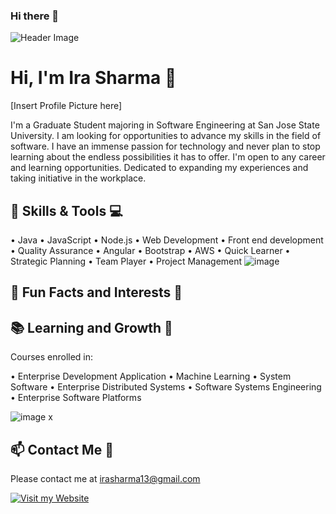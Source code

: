 ### Hi there 👋

<!--
**irasharma13/irasharma13** is a ✨ _special_ ✨ repository because its `README.md` (this file) appears on your GitHub profile.

Here are some ideas to get you started:

- 🔭 I’m currently working on ...
- 🌱 I’m currently learning ...
- 👯 I’m looking to collaborate on ...
- 🤔 I’m looking for help with ...
- 💬 Ask me about ...
- 📫 How to reach me: ...
- 😄 Pronouns: ...
- ⚡ Fun fact: ...
-->

![Header Image](https://i.imgur.com/y3zUMTn.png)

# Hi, I'm Ira Sharma 🌟

[Insert Profile Picture here]

I'm a Graduate Student majoring in Software Engineering at San Jose State University. I am looking for opportunities to advance my skills in the field of software. I have an immense passion for technology and never plan to stop learning about the endless possibilities it has to offer. I'm open to any career and learning opportunities. Dedicated to expanding my experiences and taking initiative in the workplace.

## 🚀 Skills & Tools 💻

•	Java
•	JavaScript
•	Node.js
•	Web Development
•	Front end development
•	Quality Assurance
•	Angular
•	Bootstrap
•	AWS
•	Quick Learner
•	Strategic Planning
•	Team Player
•	Project Management
![image](https://user-images.githubusercontent.com/36807339/219435922-bdccbd2a-665a-4dc0-993a-bd5c8421e5eb.png)


## 🌈 Fun Facts and Interests 🎉



## 📚 Learning and Growth 🌱

Courses enrolled in:

•	Enterprise Development Application 
•	Machine Learning 
•	System Software 
•	Enterprise Distributed Systems 
•	Software Systems Engineering 
•	Enterprise Software Platforms

![image](https://user-images.githubusercontent.com/36807339/219436028-4f2dcf5e-5ab3-4614-81a0-909014433896.png)
x


## 📫 Contact Me 📧

Please contact me at irasharma13@gmail.com

[![Visit my Website](https://img.shields.io/badge/Visit%20my%20Website-<COLOR>-<LOGO>?style=for-the-badge)](https://yourwebsite.com)

